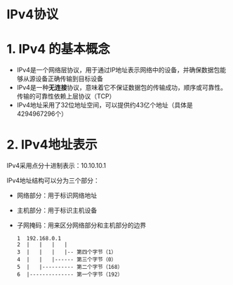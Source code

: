 # IPv4协议

# 1. IPv4 的基本概念

* IPv4是一个网络层协议，用于通过IP地址表示网络中的设备，并确保数据包能够从源设备正确传输到目标设备
* IPv4是一种**无连接**协议，意味着它不保证数据包的传输成功，顺序或可靠性。传输的可靠性依赖上层协议（TCP）
* IPv4地址采用了32位地址空间，可以提供约43亿个地址（具体是4294967296个）

# 2. IPv4地址表示

IPv4采用点分十进制表示：10.10.10.1

IPv4地址结构可以分为三个部分：

* 网络部分：用于标识网络地址

* 主机部分：用于标识主机设备

* 子网掩码：用来区分网络部分和主机部分的边界

  ```
  1  192.168.0.1
  2  |   |   |   |
  3  |   |   |   |-- 第四个字节（1）
  4  |   |   |------ 第三个字节（0）
  5  |   |---------- 第二个字节（168）
  6  |-------------- 第一个字节（192）
  ```

  